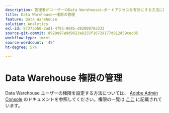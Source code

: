```yaml
---
description: 管理者がユーザーのData Warehouseレポートアクセスを有効にする方法に関する手順を説明します。
title: Data Warehouseー権限の管理
feature: Data Warehouse
solution: Analytics
exl-id: 8737ab60-2ad1-4795-808b-d0200078a333
source-git-commit: d929e97a9d9623a8255f16729177d812d59cec05
workflow-type: tm+mt
source-wordcount: '45'
ht-degree: 57%

---
```


# Data Warehouse 権限の管理

Data Warehouse ユーザーの権限を設定する方法については、 [Adobe Admin Console](/help/admin/admin-console/home.md) のドキュメントを参照してください。権限の一覧は [ここ](/help/admin/admin-console/permissions/report-suite-tools.md) に記載されています。


